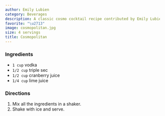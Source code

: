 ```yaml
---
author: Emily Lubien
category: Beverages
description: A classic cosmo cocktail recipe contributed by Emily Lubien. Made with vodka, triple sec, cranberry juice and lime juice, it's tangy, sweet-tart and refreshing. Garnish with a lime wheel. Shake over ice and strain into a chilled martini glass for a touch of sophistication.
favorite: "\u2713"
image: cosmopolitan.jpg
size: 4 servings
title: Cosmopolitan
---
```

### Ingredients

* `1 cup` vodka
* `1/2 cup` triple sec
* `1/2 cup` cranberry juice
* `1/4 cup` lime juice

### Directions

1. Mix all the ingredients in a shaker.
2. Shake with ice and serve.